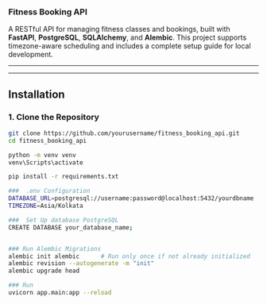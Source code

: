 ### Fitness Booking API

A RESTful API for managing fitness classes and bookings, built with **FastAPI**, **PostgreSQL**, **SQLAlchemy**, and **Alembic**. This project supports timezone-aware scheduling and includes a complete setup guide for local development.

---

---
## Installation

### 1. Clone the Repository

```bash
git clone https://github.com/yourusername/fitness_booking_api.git
cd fitness_booking_api

python -m venv venv
venv\Scripts\activate

pip install -r requirements.txt

###  .env Configuration
DATABASE_URL=postgresql://username:password@localhost:5432/yourdbname
TIMEZONE=Asia/Kolkata

###  Set Up database PostgreSQL
CREATE DATABASE your_database_name;


### Run Alembic Migrations
alembic init alembic      # Run only once if not already initialized
alembic revision --autogenerate -m "init"
alembic upgrade head

### Run 
uvicorn app.main:app --reload